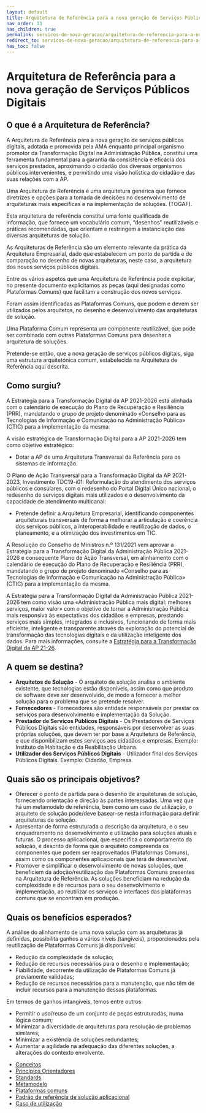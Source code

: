```yaml
---
layout: default
title: Arquitetura de Referência para a nova geração de Serviços Públicos Digitais
nav_order: 33
has_children: true
permalink: servicos-de-nova-geracao/arquitetura-de-referencia-para-a-nova-geracao-de-servicos-publicos-digitais
redirect_to: servicos-de-nova-geracao/arquitetura-de-referencia-para-a-nova-geracao-de-servicos-publicos-digitais
has_toc: false
---
```



# Arquitetura de Referência para a nova geração de Serviços Públicos Digitais

## O que é a Arquitetura de Referência?

A Arquitetura de Referência para a nova geração de serviços públicos digitais, adotada e promovida pela AMA enquanto principal organismo promotor da Transformação Digital na Administração Pública, constitui uma ferramenta fundamental para a garantia da consistência e eficácia dos serviços prestados, aproximando o cidadão dos diversos organismos públicos intervenientes, e permitindo uma visão holística do cidadão e das suas relações com a AP.

Uma Arquitetura de Referência é uma arquitetura genérica que fornece diretrizes e opções para a tomada de decisões no desenvolvimento de arquiteturas mais específicas e na implementação de soluções. (TOGAF).

Esta arquitetura de referência constitui uma fonte qualificada de informação, que fornece um vocabulário comum, “desenhos” reutilizáveis e práticas recomendadas, que orientam e restringem a instanciação das diversas arquiteturas de solução.&#x20;

As Arquiteturas de Referência são um elemento relevante da prática da Arquitetura Empresarial, dado que estabelecem um ponto de partida e de comparação no desenho de novas arquiteturas, neste caso, a arquitetura dos novos serviços públicos digitais.&#x20;

Entre os vários aspetos que uma Arquitetura de Referência pode explicitar, no presente documento explicitamos as peças (aqui designadas como Plataformas Comuns) que facilitam a construção dos novos serviços.&#x20;

Foram assim identificadas as Plataformas Comuns, que podem e devem ser utilizados pelos arquitetos, no desenho e desenvolvimento das arquiteturas de solução.&#x20;

Uma Plataforma Comum representa um componente reutilizável, que pode ser combinado com outras Plataformas Comuns para desenhar a arquitetura de soluções.&#x20;

Pretende-se então, que a nova geração de serviços públicos digitais, siga uma estrutura arquitetónica comum, estabelecida na Arquitetura de Referência aqui descrita.

## Como surgiu?

A Estratégia para a Transformação Digital da AP 2021-2026 está alinhada com o calendário de execução do Plano de Recuperação e Resiliência (PRR), mandatando o grupo de projeto denominado «Conselho para as Tecnologias de Informação e Comunicação na Administração Pública» (CTIC) para a implementação da mesma.&#x20;

A visão estratégica de Transformação Digital para a AP 2021-2026 tem como objetivo estratégico:&#x20;

* Dotar a AP de uma Arquitetura Transversal de Referência para os sistemas de informação.&#x20;

O Plano de Ação Transversal para a Transformação Digital da AP 2021-2023, Investimento TDC19-i01: Reformulação do atendimento dos serviços públicos e consulares, com o redesenho do Portal Digital Único nacional, o redesenho de serviços digitais mais utilizados e o desenvolvimento da capacidade de atendimento multicanal:

* Pretende definir a Arquitetura Empresarial, identificando componentes arquiteturais transversais de forma a melhorar a articulação e coerência dos serviços públicos, a interoperabilidade e reutilização de dados, o planeamento, e a otimização dos investimentos em TIC.

A Resolução do Conselho de Ministros n.º 131/2021 vem aprovar a Estratégia para a Transformação Digital da Administração Pública 2021-2026 e consequente Plano de Ação Transversal, em alinhamento com o calendário de execução do Plano de Recuperação e Resiliência (PRR), mandatando o grupo de projeto denominado «Conselho para as Tecnologias de Informação e Comunicação na Administração Pública» (CTIC) para a implementação da mesma.

A Estratégia para a Transformação Digital da Administração Pública 2021-2026 tem como visão uma «Administração Pública mais digital: melhores serviços, maior valor» com o objetivo de tornar a Administração Pública mais responsiva às expectativas dos cidadãos e empresas, prestando serviços mais simples, integrados e inclusivos, funcionando de forma mais eficiente, inteligente e transparente através da exploração do potencial de transformação das tecnologias digitais e da utilização inteligente dos dados. Para mais informações, consulte a [Estratégia para a Transformação Digital da AP 21-26](https://tic.gov.pt/pt/web/tic/-/aprovada-a-estrategia-para-a-transformacao-digital-da-ap-21--3).

## A quem se destina?

* **Arquitetos de Solução** - O arquiteto de solução analisa o ambiente existente, que tecnologias estão disponíveis, assim como que produto de software deve ser desenvolvido, de modo a fornecer a melhor solução para o problema que se pretende resolver.
* **Fornecedores** - Fornecedores são entidade responsáveis por prestar os serviços para desenvolvimento e implementação da Solução.
* **Prestador de Serviços Públicos Digitais** - Os Prestadores de Serviços Públicos Digitais são entidades, responsáveis por desenvolver as suas próprias soluções, que devem ter por base a Arquitetura de Referência, e que disponibilizam estes serviços aos cidadãos e empresas. Exemplo: Instituto da Habitação e da Reabilitação Urbana.
* **Utilizador dos Serviços Públicos Digitais** - Utilizador final dos Serviços Públicos Digitais. Exemplo: Cidadão, Empresa.

## Quais são os principais objetivos?

* Oferecer o ponto de partida para o desenho de arquiteturas de solução, fornecendo orientação e direção às partes interessadas. Uma vez que há um metamodelo de referência, bem como um caso de utilização, o arquiteto de solução pode/deve basear-se nesta informação para definir arquiteturas de solução.
* Apresentar de forma estruturada a descrição da arquitetura, e o seu enquadramento no desenvolvimento e utilização para soluções atuais e futuras. O processo aplicacional, que especifica o comportamento da solução, é descrito de forma que o arquiteto compreenda os componentes que podem ser reaproveitados (Plataformas Comuns), assim como os componentes aplicacionais que terá de desenvolver.
* Promover e simplificar o desenvolvimento de novas soluções, que beneficiem da adoção/reutilização das Plataformas Comuns presentes na Arquitetura de Referência. As soluções beneficiam na redução da complexidade e de recursos para o seu desenvolvimento e implementação, ao reutilizar os serviços e interfaces das plataformas comuns que se encontram em produção.

## Quais os benefícios esperados?

A análise do alinhamento de uma nova solução com as arquiteturas já definidas, possibilita ganhos a vários níveis (tangíveis), proporcionados pela reutilização de Plataformas Comuns já disponíveis:

* Redução da complexidade da solução;
* Redução de recursos necessários para o desenho e implementação;
* Fiabilidade, decorrente da utilização de Plataformas Comuns já previamente validadas;
* Redução de recursos necessários para a manutenção, que não têm de incluir recursos para a manutenção dessas plataformas.

Em termos de ganhos intangíveis, temos entre outros:

* Permitir o uso/reuso de um conjunto de peças estruturadas, numa lógica comum;
* Minimizar a diversidade de arquiteturas para resolução de problemas similares;
* Minimizar a existência de soluções redundantes;
* Aumentar a agilidade na adequação das diferentes soluções, a alterações do contexto envolvente.

- [Conceitos](/GuiasMosaico/servicos-de-nova-geracao/arquitetura-de-referencia-para-a-nova-geracao-de-servicos-publicos-digitais/conceitos.html)
- [Princípios Orientadores](/GuiasMosaico/servicos-de-nova-geracao/arquitetura-de-referencia-para-a-nova-geracao-de-servicos-publicos-digitais/principios-orientadores.html)
- [Standards](/GuiasMosaico/servicos-de-nova-geracao/arquitetura-de-referencia-para-a-nova-geracao-de-servicos-publicos-digitais/standards.html)
- [Metamodelo](/GuiasMosaico/servicos-de-nova-geracao/arquitetura-de-referencia-para-a-nova-geracao-de-servicos-publicos-digitais/metamodelo.html)
- [Plataformas comuns](/GuiasMosaico/servicos-de-nova-geracao/arquitetura-de-referencia-para-a-nova-geracao-de-servicos-publicos-digitais/plataformas-comuns/README.html)
- [Padrão de referência de solução aplicacional](/GuiasMosaico/servicos-de-nova-geracao/arquitetura-de-referencia-para-a-nova-geracao-de-servicos-publicos-digitais/padrao-de-referencia-de-solucao-aplicacional.html)
- [Caso de utilização](/GuiasMosaico/servicos-de-nova-geracao/arquitetura-de-referencia-para-a-nova-geracao-de-servicos-publicos-digitais/caso-de-utilizacao.html)

